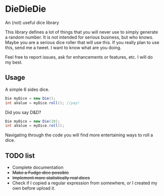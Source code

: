 # DieDieDie
An (not) useful dice library

This library defines a lot of things that you will never use to simply generate a random number.
It is not intended for serious business, but who knows. Maybe you are a serious dice roller that will use this.
If you really plan to use this, send me a tweet. I want to know what are you doing.

Feel free to report issues, ask for enhancements or features, etc. I will do my best.

## Usage
A simple 6 sides dice.
```java
Die myDice = new Die();
int aValue = myDice.roll(); //yay!
```

Did you say D&D?
```java
Die myDice = new Die(20);
int aValue = myDice.roll();
```

Navigating through the code you will find more entertaining ways to roll a dice.

## TODO list

* Complete documentation
* ~~Make a Fudge dice possible~~
* ~~Implement more statistically real dices~~
* Check if I copied a regular expression from somewhere, or I created my own before upload it.


